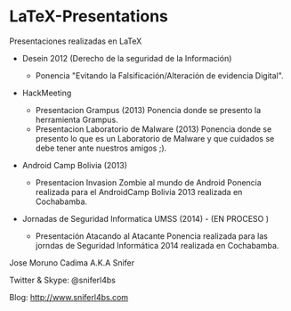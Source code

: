 LaTeX-Presentations
===================

Presentaciones realizadas en LaTeX

* Desein 2012 (Derecho de la seguridad de la Información)
  - Ponencia "Evitando la Falsificación/Alteración de evidencia Digital". 
* HackMeeting
  - Presentacion Grampus (2013)
      Ponencia donde se presento la herramienta Grampus.
  - Presentacion Laboratorio de Malware (2013)
      Ponencia donde se presento lo que es un Laboratorio de Malware y que cuidados se debe tener ante nuestros amigos ;).

* Android Camp Bolivia (2013)      
  - Presentacion Invasion Zombie al mundo de Android
      Ponencia realizada para el AndroidCamp Bolivia 2013 realizada en Cochabamba.    
      

* Jornadas de Seguridad Informatica UMSS (2014) - (EN PROCESO )
  - Presentación Atacando al Atacante
      Ponencia realizada para las jorndas de Seguridad Informática 2014 realizada en Cochabamba.    


Jose Moruno Cadima A.K.A Snifer

Twitter & Skype: @sniferl4bs

Blog: http://www.sniferl4bs.com
